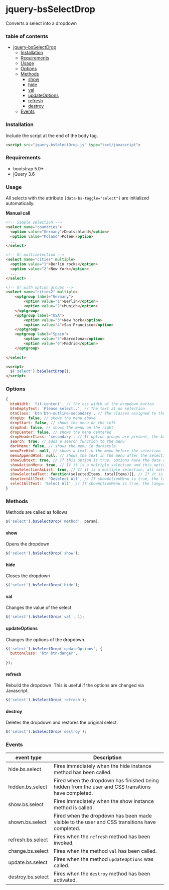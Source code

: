 # jquery-bsSelectDrop

Converts a select into a dropdown

### table of contents

- [jquery-bsSelectDrop](#jquery-bsselectdrop)
    + [Installation](#installation)
    + [Requirements](#requirements)
    + [Usage](#usage)
    + [Options](#options)
    + [Methods](#methods)
      - [show](#show)
      - [hide](#hide)
      - [val](#val)
      - [updateOptions](#updateoptions)
      - [refresh](#refresh)
      - [destroy](#destroy)
    + [Events](#events)

### Installation
Include the script at the end of the body tag.
```html
<script src="jquery.bsSelectDrop.js" type="text/javascript">
```

### Requirements
- bootstrap 5.0+
- jQuery 3.6

### Usage
All selects with the attribute `[data-bs-toggle="select"]` are initialized automatically.

**Manual call**
```html
<!-- Simple selection -->
<select name="countries">
  <option value="Germany">Deutschland</option>
  <option value="Poland">Polen</option>
  ...
</select>

<!-- Or multiselection -->
<select name="cities" multiple>
  <option value="1">Berlin rocks</option>
  <option value="2">New York</option>
  ...
</select>

<!-- Or with option groups -->
<select name="cities2" multiple>
    <optgroup label="Germany">
        <option value="1">Berlin</option>
        <option value="2">Munich</option>
    </optgroup>
    <optgroup label="USA">
        <option value="3">New York</option>
        <option value="4">San Francisco</option>
    </optgroup>
    <optgroup label="Spain">
        <option value="5">Barcelona</option>
        <option value="6">Madrid</option>
    </optgroup>
    ...
</select>

<script>
  $('select').bsSelectDrop();
</script>
```


### Options
```js
{
  btnWidth: 'fit-content', // the css width of the dropdown button
  btnEmptyText: 'Please select..', // The text at no selection
  btnClass: 'btn btn-outline-secondary', // The classes assigned to the dropdown button
  dropUp: false, // shows the menu above
  dropStart: false, // shows the menu on the left
  dropEnd: false, // shows the menu on the right
  dropCenter: false, // shows the menu centered  
  dropHeaderClass: 'secondary', // If option groups are present, the background class of the heading is set here.
  search: true, // adds a search function to the menu
  darkMenu: false, // shows the menu in darkstyle
  menuPreHtml: null, // shows a text in the menu before the selection
  menuAppendHtml: null, // shows the text in the menu after the selection
  showSubtext: true, // If this option is true, options have the data attribute data-subtext, the subtext will be displayed in the dropdown.
  showActionMenu: true, // If it is a multiple selection and this option is true, two buttons are displayed above the selection for faster selection.
  showSelectionAsList: true, // If it is a multiple selection, all selections should be listed below each other. If the value is false, it will show how much was selected.
  showSelectedText: function(selectedItems, totalItems){}, // If it is a multiple selection and the selected elements are greater than 1, this function is called. This function is ignored if the showSelectionAsList option is true.
  deselectAllText: 'Deselect All', // If showActionMenu is true, the language of the two buttons can be set here.
  selectAllText: 'Select All', // If showActionMenu is true, the language of the two buttons can be set here.
}
```
### Methods
Methods are called as follows

```js
$('select').bsSelectDrop('method', param);
```

#### show
Opens the dropdown
```js
$('select').bsSelectDrop('show');
```

#### hide
Closes the dropdown
```js
$('select').bsSelectDrop('hide');
```

#### val
Changes the value of the select
```js
$('select').bsSelectDrop('val', 1);
```

#### updateOptions
Changes the options of the dropdown.
```js
$('select').bsSelectDrop('updateOptions', {
  buttonClass: 'btn btn-danger',
  ...
});
```

#### refresh
Rebuild the dropdown. This is useful if the options are changed via Javascript.
```js
$('select').bsSelectDrop('refresh');
```

#### destroy
Deletes the dropdown and restores the original select.
```js
$('select').bsSelectDrop('destroy'); 
```

### Events

| event type        | Description                                                                                          |
|-------------------|------------------------------------------------------------------------------------------------------|
| hide.bs.select    | Fires immediately when the hide instance method has been called.                                     |
| hidden.bs.select  | 	Fired when the dropdown has finished being hidden from the user and CSS transitions have completed. |
| show.bs.select    | Fires immediately when the show instance method is called.                                           |
| shown.bs.select   | 	Fired when the dropdown has been made visible to the user and CSS transitions have completed.       |
| refresh.bs.select | 	Fires when the `refresh` method has been invoked.                                                   |
| change.bs.select  | 	Fires when the method `val` has been called.                                                        |
| update.bs.select  | 	Fires when the method `updateOptions` was called.                                                   |
| destroy.bs.select | 	Fires when the `destroy` method has been activated.                                                 |
